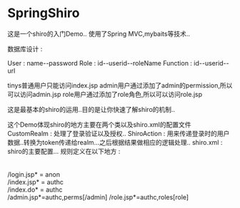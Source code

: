 # SpringShiro

这是一个shiro的入门Demo..
使用了Spring MVC,mybaits等技术..

数据库设计 :

User : name--password
Role : id--userid--roleName
Function : id--userid--url

tinys普通用户只能访问index.jsp
admin用户通过添加了admin的permission,所以可以访问admin.jsp
role用户通过添加了role角色,所以可以访问role.jsp

这是最基本的shiro的运用..目的是让你快速了解shiro的机制..


这个Demo体现shiro的地方主要在两个类以及shiro.xml的配置文件
CustomRealm : 处理了登录验证以及授权..
ShiroAction : 用来传递登录时的用户数据..转换为token传递给realm...之后根据结果做相应的逻辑处理..
shiro.xml : shiro的主要配置...
	规则定义在以下地方 :
		<!-- 过滤链定义 -->  
        <property name="filterChainDefinitions">  
            <value>  
                /login.jsp* = anon  
                /index.jsp* = authc  
                /index.do* = authc  
                /admin.jsp*=authc,perms[/admin]
                /role.jsp*=authc,roles[role]
             </value>  
        </property>  
